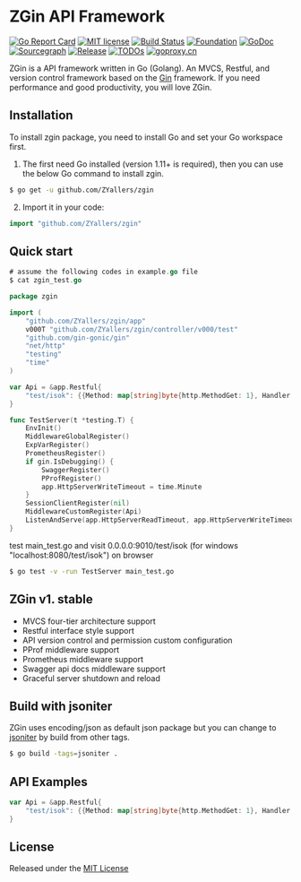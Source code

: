 # ZGin API Framework
[![Go Report Card](https://goreportcard.com/badge/github.com/ZYallers/zgin)](https://goreportcard.com/report/github.com/ZYallers/zgin)
[![MIT license](https://img.shields.io/badge/license-MIT-brightgreen.svg)](https://opensource.org/licenses/MIT)
[![Build Status](https://travis-ci.org/ZYallers/zgin.svg?branch=master)](https://travis-ci.org/ZYallers/zgin) 
[![Foundation](https://img.shields.io/badge/Golang-Foundation-green.svg)](http://golangfoundation.org) 
[![GoDoc](https://pkg.go.dev/badge/github.com/ZYallers/zgin?status.svg)](https://pkg.go.dev/github.com/ZYallers/zgin?tab=doc)
[![Sourcegraph](https://sourcegraph.com/github.com/ZYallers/zgin/-/badge.svg)](https://sourcegraph.com/github.com/ZYallers/zgin?badge)
[![Release](https://img.shields.io/github/release/ZYallers/zgin.svg?style=flat-square)](https://github.com/ZYallers/zgin/releases)
[![TODOs](https://badgen.net/https/api.tickgit.com/badgen/github.com/ZYallers/zgin)](https://www.tickgit.com/browse?repo=github.com/ZYallers/zgin)
[![goproxy.cn](https://goproxy.cn/stats/github.com/ZYallers/zgin/badges/download-count.svg)](https://goproxy.cn)

ZGin is a API framework written in Go (Golang). 
An MVCS, Restful, and version control framework based on the [Gin](https://github.com/gin-gonic/gin) framework.
If you need performance and good productivity, you will love ZGin.


## Installation
To install zgin package, you need to install Go and set your Go workspace first.

1. The first need Go installed (version 1.11+ is required), then you can use the below Go command to install zgin.
```bash
$ go get -u github.com/ZYallers/zgin
```

2. Import it in your code:
```go 
import "github.com/ZYallers/zgin" 
```

## Quick start
```go
# assume the following codes in example.go file
$ cat zgin_test.go
```
```go
package zgin

import (
	"github.com/ZYallers/zgin/app"
	v000T "github.com/ZYallers/zgin/controller/v000/test"
	"github.com/gin-gonic/gin"
	"net/http"
	"testing"
	"time"
)

var Api = &app.Restful{
	"test/isok": {{Method: map[string]byte{http.MethodGet: 1}, Handler: func(c *gin.Context) { v000T.Index(c).CheckOk() }}},
}

func TestServer(t *testing.T) {
	EnvInit()
	MiddlewareGlobalRegister()
	ExpVarRegister()
	PrometheusRegister()
	if gin.IsDebugging() {
		SwaggerRegister()
		PProfRegister()
		app.HttpServerWriteTimeout = time.Minute
	}
	SessionClientRegister(nil)
	MiddlewareCustomRegister(Api)
	ListenAndServe(app.HttpServerReadTimeout, app.HttpServerWriteTimeout, app.HttpServerShutDownTimeout)
}
```
test main_test.go and visit 0.0.0.0:9010/test/isok (for windows "localhost:8080/test/isok") on browser
```bash
$ go test -v -run TestServer main_test.go
```
## ZGin v1. stable
- MVCS four-tier architecture support
- Restful interface style support
- API version control and permission custom configuration
- PProf middleware support
- Prometheus middleware support
- Swagger api docs middleware support
- Graceful server shutdown and reload

## Build with jsoniter
ZGin uses encoding/json as default json package but you can change to [jsoniter](https://github.com/json-iterator/go) by build from other tags.
```bash
$ go build -tags=jsoniter .
```

## API Examples
```go
var Api = &app.Restful{
	"test/isok": {{Method: map[string]byte{http.MethodGet: 1}, Handler: func(c *gin.Context) { v000T.Index(c).CheckOk() }}},
}
```

## License
Released under the [MIT License](https://github.com/ZYallers/zgin/blob/master/LICENSE)



